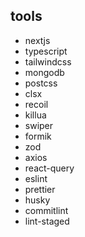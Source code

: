 ## tools

- nextjs
- typescript
- tailwindcss
- mongodb
- postcss
- clsx
- recoil
- killua
- swiper
- formik
- zod
- axios
- react-query
- eslint
- prettier
- husky
- commitlint
- lint-staged
